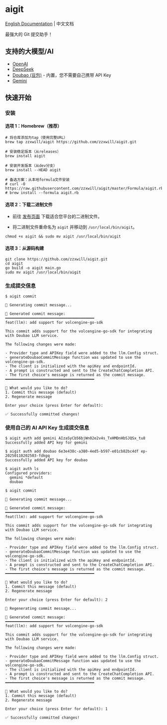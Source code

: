 # aigit

[English Documentation](README.md) | 中文文档

最强大的 Git 提交助手！

## 支持的大模型/AI

- [OpenAI](https://openai.com/)
- [DeepSeek](https://deepseek.com/)
- [Doubao (豆包)](https://www.volcengine.com/product/doubao) - 内置，您不需要自己携带 API Key
- [Gemini](https://gemini.google.com/)

## 快速开始

### 安装

#### 选项 1：Homebrew（推荐）

```shell
# 将仓库添加为tap（使用完整URL）
brew tap zzxwill/aigit https://github.com/zzxwill/aigit.git

# 安装稳定版本（从releases）
brew install aigit

# 安装开发版本（从dev分支）
brew install --HEAD aigit

# 备选方案：从本地formula文件安装
# curl -O https://raw.githubusercontent.com/zzxwill/aigit/master/Formula/aigit.rb
# brew install --formula aigit.rb
```

#### 选项 2：下载二进制文件

- 前往 [发布页面](https://github.com/zzxwill/aigit/releases) 下载适合您平台的二进制文件。

- 将二进制文件重命名为 `aigit` 并移动到 `/usr/local/bin/aigit`。

```shell
chmod +x aigit && sudo mv aigit /usr/local/bin/aigit
```

#### 选项 3：从源码构建

```shell
git clone https://github.com/zzxwill/aigit.git
cd aigit
go build -o aigit main.go
sudo mv aigit /usr/local/bin/aigit
```

### 生成提交信息

```shell
$ aigit commit

🤖 Generating commit message...

📝 Generated commit message:
━━━━━━━━━━━━━━━━━━━━━━━━━━━━━━━━━━━━━━━━
feat(llm): add support for volcengine-go-sdk

This commit adds support for the volcengine-go-sdk for integrating with Doubao LLM service.

The following changes were made:

- Provider type and APIKey field were added to the llm.Config struct.
- generateDoubaoCommitMessage function was updated to use the volcengine-go-sdk.
- The client is initialized with the apiKey and endpointId.
- A prompt is constructed and sent to the CreateChatCompletion API.
- The first choice's message is returned as the commit message.
━━━━━━━━━━━━━━━━━━━━━━━━━━━━━━━━━━━━━━━━

🤔 What would you like to do?
1. Commit this message (default)
2. Regenerate message

Enter your choice (press Enter for default):

✅ Successfully committed changes!
```

### 使用自己的 AI API Key 生成提交信息

```shell
$ aigit auth add gemini AIzaSyCb56bjWn02e2v4s_TxHMDnHbSJQSx_tu8
Successfully added API key for gemini

$ aigit auth add doubao 6e3e438c-a380-4ed5-b597-e01cb82bc4df ep-20250110202503-fdkgq
Successfully added API key for doubao

$ aigit auth ls
Configured providers:
  gemini *default
  doubao

$ aigit commit

🤖 Generating commit message...

📝 Generated commit message:
━━━━━━━━━━━━━━━━━━━━━━━━━━━━━━━━━━━━━━━━
feat(llm): add support for volcengine-go-sdk

This commit adds support for the volcengine-go-sdk for integrating with Doubao LLM service.

The following changes were made:

- Provider type and APIKey field were added to the llm.Config struct.
- generateDoubaoCommitMessage function was updated to use the volcengine-go-sdk.
- The client is initialized with the apiKey and endpointId.
- A prompt is constructed and sent to the CreateChatCompletion API.
- The first choice's message is returned as the commit message.
━━━━━━━━━━━━━━━━━━━━━━━━━━━━━━━━━━━━━━━━

🤔 What would you like to do?
1. Commit this message (default)
2. Regenerate message

Enter your choice (press Enter for default): 2

🤖 Regenerating commit message...

📝 Generated commit message:
━━━━━━━━━━━━━━━━━━━━━━━━━━━━━━━━━━━━━━━━
feat(llm): add support for volcengine-go-sdk

This commit adds support for the volcengine-go-sdk for integrating with Doubao LLM service.

The following changes were made:

- Provider type and APIKey field were added to the llm.Config struct.
- generateDoubaoCommitMessage function was updated to use the volcengine-go-sdk.
- The client is initialized with the apiKey and endpointId.
- A prompt is constructed and sent to the CreateChatCompletion API.
- The first choice's message is returned as the commit message.
━━━━━━━━━━━━━━━━━━━━━━━━━━━━━━━━━━━━━━━━

🤔 What would you like to do?
1. Commit this message (default)
2. Regenerate message

Enter your choice (press Enter for default): 1

✅ Successfully committed changes!

```
